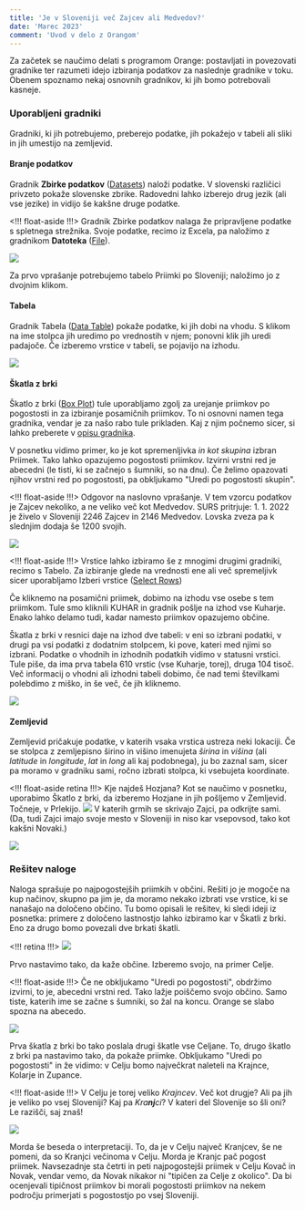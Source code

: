 ```yaml
---
title: 'Je v Sloveniji več Zajcev ali Medvedov?'
date: 'Marec 2023'
comment: 'Uvod v delo z Orangom'
---
```


Za začetek se naučimo delati s programom Orange: postavljati in povezovati gradnike ter razumeti idejo izbiranja podatkov za naslednje gradnike v toku. Obenem spoznamo nekaj osnovnih gradnikov, ki jih bomo potrebovali kasneje.

### Uporabljeni gradniki

Gradniki, ki jih potrebujemo, preberejo podatke, jih pokažejo v tabeli ali sliki in jih umestijo na zemljevid.

#### Branje podatkov

Gradnik **Zbirke podatkov** ([Datasets](https://orangedatamining.com/widget-catalog/data/datasets/)) naloži podatke. V slovenski različici privzeto pokaže slovenske zbrike. Radovedni lahko izberejo drug jezik (ali vse jezike) in vidijo še kakšne druge podatke.

<!!! float-aside !!!>
Gradnik Zbirke podatkov nalaga že pripravljene podatke s spletnega strežnika. Svoje podatke, recimo iz Excela, pa naložimo z gradnikom **Datoteka** ([File]([File](https://orangedatamining.com/widget-catalog/data/datasets/))).

![](zbirke-podatkov.png)

Za prvo vprašanje potrebujemo tabelo Priimki po Sloveniji; naložimo jo z dvojnim klikom.


#### Tabela

Gradnik Tabela ([Data Table](https://orangedatamining.com/widget-catalog/data/datatable/)) pokaže podatke, ki jih dobi na vhodu. S klikom na ime stolpca jih uredimo po vrednostih v njem; ponovni klik jih uredi padajoče. Če izberemo vrstice v tabeli, se pojavijo na izhodu.

![](tabela.png)

#### Škatla z brki

Škatlo z brki ([Box Plot](https://orangedatamining.com/widget-catalog/visualize/boxplot/)) tule uporabljamo zgolj za urejanje priimkov po pogostosti in za izbiranje posamičnih priimkov. To ni osnovni namen tega gradnika, vendar je za našo rabo tule prikladen. Kaj z njim počnemo sicer, si lahko preberete v [opisu gradnika](https://orangedatamining.com/widget-catalog/visualize/boxplot/).

V posnetku vidimo primer, ko je kot spremenljivka *in kot skupina* izbran Priimek. Tako lahko opazujemo pogostosti priimkov. Izvirni vrstni red je abecedni (le tisti, ki se začnejo s šumniki, so na dnu). Če želimo opazovati njihov vrstni red po pogostosti, pa obkljukamo "Uredi po pogostosti skupin". 

<!!! float-aside !!!>
Odgovor na naslovno vprašanje. V tem vzorcu podatkov je Zajcev nekoliko, a ne veliko več kot Medvedov. SURS pritrjuje: 1. 1. 2022 je živelo v Sloveniji 2246 Zajcev in 2146 Medvedov. Lovska zveza pa k slednjim dodaja še 1200 svojih.

![](zajci-medvedi.png)

<!!! float-aside !!!>
Vrstice lahko izbiramo še z mnogimi drugimi gradniki, recimo s Tabelo. Za izbiranje glede na vrednosti ene ali več spremeljivk sicer uporabljamo Izberi vrstice ([Select Rows](https://orangedatamining.com/widget-catalog/transform/selectrows/))

Če kliknemo na posamični priimek, dobimo na izhodu vse osebe s tem priimkom. Tule smo kliknili KUHAR in gradnik pošlje na izhod vse Kuharje. Enako lahko delamo tudi, kadar namesto priimkov opazujemo občine.

Škatla z brki v resnici daje na izhod dve tabeli: v eni so izbrani podatki, v drugi pa vsi podatki z dodatnim stolpcem, ki pove, kateri med njimi so izbrani. Podatke o vhodnih in izhodnih podatkih vidimo v statusni vrstici. Tule piše, da ima prva tabela 610 vrstic (vse Kuharje, torej), druga 104 tisoč. Več informacij o vhodni ali izhodni tabeli dobimo, če nad temi številkami polebdimo z miško, in še več, če jih kliknemo.

![](tooltip.png)

#### Zemljevid

Zemljevid pričakuje podatke, v katerih vsaka vrstica ustreza neki lokaciji. Če se stolpca z zemljepisno širino in višino imenujeta *širina* in *višina* (ali *latitude* in *longitude*, *lat* in *long* ali kaj podobnega), ju bo zaznal sam, sicer pa moramo v gradniku sami, ročno izbrati stolpca, ki vsebujeta koordinate.

<!!! float-aside retina !!!>
Kje najdeš Hozjana? Kot se naučimo v posnetku, uporabimo Škatlo z brki, da izberemo Hozjane in jih pošljemo v Zemljevid. Točneje, v Prlekijo.
![](workflow-hozjan.png)
V katerih grmih se skrivajo Zajci, pa odkrijte sami. (Da, tudi Zajci imajo svoje mesto v Sloveniji in niso kar vsepovsod, tako kot kakšni Novaki.)

![](zemljevid-hozjan.png)


### Rešitev naloge

Naloga sprašuje po najpogostejših priimkih v občini. Rešiti jo je mogoče na kup načinov, skupno pa jim je, da moramo nekako izbrati vse vrstice, ki se nanašajo na določeno občino. Tu bomo opisali le rešitev, ki sledi ideji iz posnetka: primere z določeno lastnostjo lahko izbiramo kar v Škatli z brki. Eno za drugo bomo povezali dve brkati škatli.

<!!! retina !!!>
![](box-box.png)

Prvo nastavimo tako, da kaže občine. Izberemo svojo, na primer Celje.

<!!! float-aside !!!>
Če ne obkljukamo "Uredi po pogostosti", obdržimo izvirni, to je, abecedni vrstni red. Tako lažje poiščemo svojo občino. Samo tiste, katerih ime se začne s šumniki, so žal na koncu. Orange se slabo spozna na abecedo.


![](box-izbor-celja.png)

Prva škatla z brki bo tako poslala drugi škatle vse Celjane. To, drugo škatlo z brki pa nastavimo tako, da pokaže priimke. Obkljukamo "Uredi po pogostosti" in že vidimo: v Celju bomo največkrat naleteli na Krajnce, Kolarje in Zupance.

<!!! float-aside !!!>
V Celju je torej veliko *Krajncev*. Več kot drugje? Ali pa jih je veliko po vsej Sloveniji? Kaj pa *Kra**nj**ci*? V kateri del Slovenije so šli oni? Le razišči, saj znaš!

![](box-celje.png)

Morda še beseda o interpretaciji. To, da je v Celju največ Kranjcev, še ne pomeni, da so Kranjci večinoma v Celju. Morda je Kranjc pač pogost priimek. Navsezadnje sta četrti in peti najpogostejši priimek v Celju Kovač in Novak, vendar vemo, da Novak nikakor ni "tipičen za Celje z okolico". Da bi ocenjevali tipičnost priimkov bi morali pogostosti priimkov na nekem področju primerjati s pogostostjo po vsej Sloveniji.